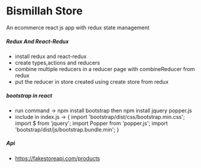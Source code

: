 # Bismillah Store

An ecommerce react js app with redux state management

##### Redux And React-Redux

- install redux and react-redux
- create types,actions and reducers
- combine multiple reducers in a reducer page with combineReducer from redux
- put the reducer in store created using create store from redux

##### bootstrap in react

- run command -> npm install bootstrap then npm install jquery popper.js
- include in index.js -> {
    import 'bootstrap/dist/css/bootstrap.min.css';
    import $ from 'jquery';
    import Popper from 'popper.js';
    import 'bootstrap/dist/js/bootstrap.bundle.min';
  }

##### Api

- https://fakestoreapi.com/products
